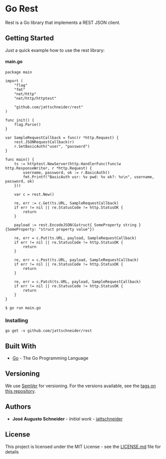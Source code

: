 # Go Rest

Rest is a Go library that implements a REST JSON client.

## Getting Started

Just a quick example how to use the rest library:

#### main.go
```
package main

import (
	"flag"
	"fmt"
	"net/http"
	"net/http/httptest"

	"github.com/jattschneider/rest"
)

func init() {
	flag.Parse()
}

var SampleRequestCallback = func(r *http.Request) {
	rest.JSONRequestCallback(r)
	r.SetBasicAuth("user", "password")
}

func main() {
	ts := httptest.NewServer(http.HandlerFunc(func(w http.ResponseWriter, r *http.Request) {
		username, password, ok := r.BasicAuth()
		fmt.Printf("BasicAuth usr: %v pwd: %v ok?: %v\n", username, password, ok)
	}))

	var c = rest.New()

	re, err := c.Get(ts.URL, SampleRequestCallback)
	if err != nil || re.StatusCode != http.StatusOK {
		return
	}

	payload := rest.EncodeJSON(&struct{ SomeProperty string }{SomeProperty: "struct property value"})

	re, err = c.Put(ts.URL, payload, SampleRequestCallback)
	if err != nil || re.StatusCode != http.StatusOK {
		return
	}

	re, err = c.Post(ts.URL, payload, SampleRequestCallback)
	if err != nil || re.StatusCode != http.StatusOK {
		return
	}

	re, err = c.Patch(ts.URL, payload, SampleRequestCallback)
	if err != nil || re.StatusCode != http.StatusOK {
		return
	}
}
```

```
$ go run main.go
```

### Installing

```
go get -v github.com/jattschneider/rest
```

## Built With

* [Go](https://golang.org/) - The Go Programming Language

## Versioning

We use [SemVer](http://semver.org/) for versioning. For the versions available, see the [tags on this repository](https://github.com/jattschneider/rest/tags). 

## Authors

* **José Augusto Schneider** - *Initial work* - [jattschneider](https://github.com/jattschneider)


## License

This project is licensed under the MIT License - see the [LICENSE.md](LICENSE.md) file for details
